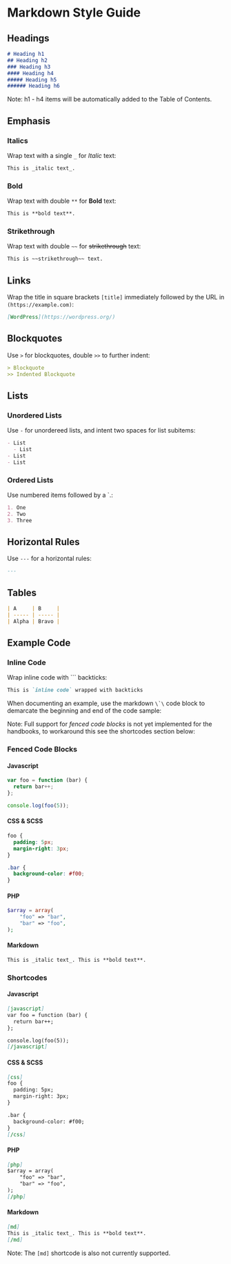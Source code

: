 # Markdown Style Guide

## Headings

```md
# Heading h1
## Heading h2
### Heading h3
#### Heading h4
##### Heading h5
###### Heading h6
```
Note: h1 - h4 items will be automatically added to the Table of Contents.

## Emphasis

### Italics

Wrap text with a single `_` for _Italic_ text:

```md
This is _italic text_.
```

### Bold
Wrap text with double `**` for **Bold** text:

```md
This is **bold text**.
```

### Strikethrough
Wrap text with double `~~` for ~~strikethrough~~ text:

```md
This is ~~strikethrough~~ text.
```

## Links

Wrap the title in square brackets `[title]` immediately followed by the URL in `(https://example.com)`:

```md
[WordPress](https://wordpress.org/)
```

## Blockquotes

Use `>` for blockquotes, double `>>` to further indent:

```md
> Blockquote
>> Indented Blockquote
```

## Lists

### Unordered Lists

Use `-` for unordereed lists, and intent two spaces for list subitems:

```md
- List
  - List
- List
- List
```

### Ordered Lists

Use numbered items followed by a `.:

```md
1. One
2. Two
3. Three
```

## Horizontal Rules

Use `---` for a horizontal rules:
```md
---
```

## Tables

```md
| A     | B     |
| ----- | ----- |
| Alpha | Bravo |
```

## Example Code


### Inline Code

Wrap inline code with `\`` backticks:
```md
This is `inline code` wrapped with backticks
```

When documenting an example, use the markdown ``\`\`` code block to demarcate the beginning and end of the code sample:

Note: Full support for _fenced code blocks_ is not yet implemented for the handbooks, to workaround this see the shortcodes section below:

### Fenced Code Blocks

#### Javascript
```js
var foo = function (bar) {
  return bar++;
};

console.log(foo(5));
```

#### CSS & SCSS
```css
foo {
  padding: 5px;
  margin-right: 3px;
}

.bar {
  background-color: #f00;
}
```

#### PHP
```php
$array = array(
    "foo" => "bar",
    "bar" => "foo",
);
```

#### Markdown
```md
This is _italic text_. This is **bold text**.
```

### Shortcodes

#### Javascript
```md
[javascript]
var foo = function (bar) {
  return bar++;
};

console.log(foo(5));
[/javascript]
```

#### CSS & SCSS
```md
[css]
foo {
  padding: 5px;
  margin-right: 3px;
}

.bar {
  background-color: #f00;
}
[/css]
```

#### PHP
```md
[php]
$array = array(
    "foo" => "bar",
    "bar" => "foo",
);
[/php]
```

#### Markdown
```md
[md]
This is _italic text_. This is **bold text**.
[/md]
```
Note: The `[md]` shortcode is also not currently supported.
